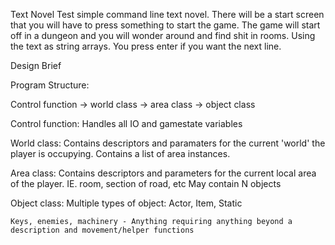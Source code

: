 Text Novel Test
simple command line text novel. There will be a start screen that you will have to press something to start the game. The game will start off in a dungeon and you will wonder around and find shit in rooms.
Using the text as string arrays. You press enter if you want the next line.


Design Brief

Program Structure:

Control function -> world class -> area class -> object class


Control function:
	Handles all IO and gamestate variables

World class:
	Contains descriptors and paramaters for the current 'world' the player is occupying.
	Contains a list of area instances.

Area class:
	Contains descriptors and parameters for the current local area of the player. 
	IE. room, section of road, etc
	May contain N objects

Object class:
	Multiple types of object:
		Actor, Item, Static

	Keys, enemies, machinery - Anything requiring anything beyond a description and movement/helper functions

